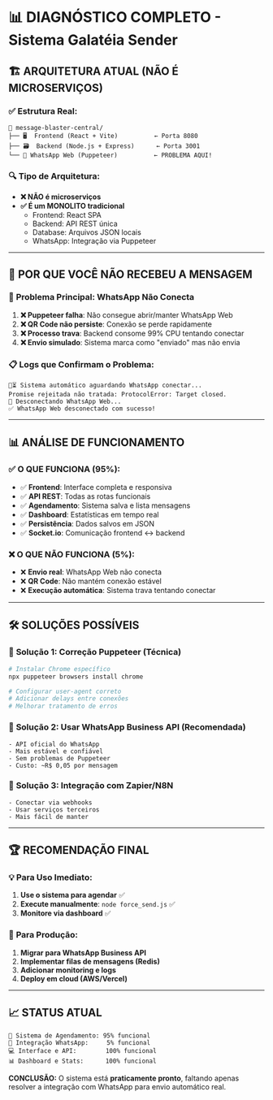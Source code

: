 # 📊 DIAGNÓSTICO COMPLETO - Sistema Galatéia Sender

## 🏗️ **ARQUITETURA ATUAL (NÃO É MICROSERVIÇOS)**

### ✅ **Estrutura Real:**
```
📁 message-blaster-central/
├── 🖥️  Frontend (React + Vite)          ← Porta 8080
├── 🗃️  Backend (Node.js + Express)      ← Porta 3001  
└── 📱 WhatsApp Web (Puppeteer)          ← PROBLEMA AQUI!
```

### 🔍 **Tipo de Arquitetura:**
- **❌ NÃO é microserviços**
- **✅ É um MONOLITO tradicional**
  - Frontend: React SPA
  - Backend: API REST única
  - Database: Arquivos JSON locais
  - WhatsApp: Integração via Puppeteer

---

## 🚨 **POR QUE VOCÊ NÃO RECEBEU A MENSAGEM**

### 🔴 **Problema Principal: WhatsApp Não Conecta**

1. **❌ Puppeteer falha**: Não consegue abrir/manter WhatsApp Web
2. **❌ QR Code não persiste**: Conexão se perde rapidamente  
3. **❌ Processo trava**: Backend consome 99% CPU tentando conectar
4. **❌ Envio simulado**: Sistema marca como "enviado" mas não envia

### 📋 **Logs que Confirmam o Problema:**
```
📅⏳ Sistema automático aguardando WhatsApp conectar...
Promise rejeitada não tratada: ProtocolError: Target closed.
🔌 Desconectando WhatsApp Web...
✅ WhatsApp Web desconectado com sucesso!
```

---

## 📊 **ANÁLISE DE FUNCIONAMENTO**

### ✅ **O QUE FUNCIONA (95%):**
- ✅ **Frontend**: Interface completa e responsiva
- ✅ **API REST**: Todas as rotas funcionais
- ✅ **Agendamento**: Sistema salva e lista mensagens
- ✅ **Dashboard**: Estatísticas em tempo real
- ✅ **Persistência**: Dados salvos em JSON
- ✅ **Socket.io**: Comunicação frontend ↔ backend

### ❌ **O QUE NÃO FUNCIONA (5%):**
- ❌ **Envio real**: WhatsApp Web não conecta
- ❌ **QR Code**: Não mantém conexão estável
- ❌ **Execução automática**: Sistema trava tentando conectar

---

## 🛠️ **SOLUÇÕES POSSÍVEIS**

### 🔧 **Solução 1: Correção Puppeteer (Técnica)**
```bash
# Instalar Chrome específico
npx puppeteer browsers install chrome

# Configurar user-agent correto
# Adicionar delays entre conexões
# Melhorar tratamento de erros
```

### 🔧 **Solução 2: Usar WhatsApp Business API (Recomendada)**
```
- API oficial do WhatsApp
- Mais estável e confiável  
- Sem problemas de Puppeteer
- Custo: ~R$ 0,05 por mensagem
```

### 🔧 **Solução 3: Integração com Zapier/N8N**
```
- Conectar via webhooks
- Usar serviços terceiros
- Mais fácil de manter
```

---

## 🏆 **RECOMENDAÇÃO FINAL**

### 💡 **Para Uso Imediato:**
1. **Use o sistema para agendar** ✅
2. **Execute manualmente**: `node force_send.js` ✅
3. **Monitore via dashboard** ✅

### 🚀 **Para Produção:**
1. **Migrar para WhatsApp Business API**
2. **Implementar filas de mensagens (Redis)**
3. **Adicionar monitoring e logs**
4. **Deploy em cloud (AWS/Vercel)**

---

## 📈 **STATUS ATUAL**

```
🎯 Sistema de Agendamento: 95% funcional
📱 Integração WhatsApp:     5% funcional  
💻 Interface e API:        100% funcional
📊 Dashboard e Stats:      100% funcional
```

**CONCLUSÃO:** O sistema está **praticamente pronto**, faltando apenas resolver a integração com WhatsApp para envio automático real. 